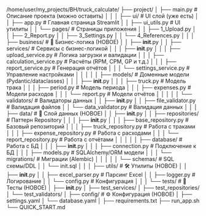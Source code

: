 

/home/user/my_projects/BH/truck_calculate/
├── project/
│   ├── main.py                          # Описание проекта (можно оставить)
│   │
│   ├── ui/                              # UI слой (уже есть)
│   │   ├── app.py                       # Главная страница Streamlit
│   │   ├── ui_utils.py                  # UI утилиты
│   │   └── pages/                       # Страницы приложения
│   │       ├── 1_Upload.py
│   │       ├── 2_Report.py
│   │       ├── 3_Settings.py
│   │       └── 4_References.py
│   │
│   ├── business/                        # 🎯 Бизнес-логика (НОВОЕ)
│   │   ├── __init__.py
│   │   ├── services/                    # Сервисы с бизнес-логикой
│   │   │   ├── __init__.py
│   │   │   ├── upload_service.py        # Логика загрузки и валидации
│   │   │   ├── calculation_service.py   # Расчёты (RPM, CPM, GP и т.д.)
│   │   │   ├── report_service.py        # Генерация отчётов
│   │   │   └── settings_service.py      # Управление настройками
│   │   │
│   │   ├── models/                      # Доменные модели (Pydantic/dataclasses)
│   │   │   ├── __init__.py
│   │   │   ├── truck.py                 # Модель трака
│   │   │   ├── period.py                # Модель периода
│   │   │   ├── expenses.py              # Модели расходов
│   │   │   └── report.py                # Модели отчётов
│   │   │
│   │   └── validators/                  # Валидаторы данных
│   │       ├── __init__.py
│   │       ├── file_validator.py        # Валидация файлов
│   │       └── data_validator.py        # Валидация данных
│   │
│   ├── data/                            # 💾 Слой данных (НОВОЕ)
│   │   ├── __init__.py
│   │   ├── repositories/                # Паттерн Repository
│   │   │   ├── __init__.py
│   │   │   ├── base_repository.py       # Базовый репозиторий
│   │   │   ├── truck_repository.py      # Работа с траками
│   │   │   ├── expense_repository.py    # Работа с расходами
│   │   │   └── report_repository.py     # Работа с отчётами
│   │   │
│   │   ├── database/                    # Работа с БД
│   │   │   ├── __init__.py
│   │   │   ├── connection.py            # Подключение к БД
│   │   │   ├── models.py                # SQLAlchemy/ORM модели
│   │   │   └── migrations/              # Миграции (Alembic)
│   │   │
│   │   └── schemas/                     # SQL схемы/DDL
│   │       └── init.sql
│   │
│   ├── utils/                           # 🛠️ Утилиты (НОВОЕ)
│   │   ├── __init__.py
│   │   ├── excel_parser.py              # Парсинг Excel
│   │   ├── logger.py                    # Логирование
│   │   └── config.py                    # Конфигурация
│   │
│   └── tests/                           # 🧪 Тесты (НОВОЕ)
│       ├── __init__.py
│       ├── test_services/
│       ├── test_repositories/
│       └── test_validators/
│
├── config/                              # ⚙️ Конфигурация (НОВОЕ)
│   ├── settings.yaml
│   └── database.yaml
│
├── requirements.txt
├── run_app.sh
└── QUICK_START.md
